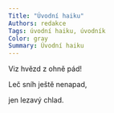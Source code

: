 ```yaml
---
Title: "Úvodní haiku"
Authors: redakce
Tags: úvodní haiku, úvodník
Color: gray
Summary: Úvodní haiku
---
```

Viz hvězd z ohně pád!

Leč sníh ještě nenapad,

jen lezavý chlad.
